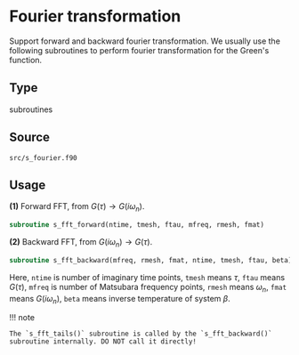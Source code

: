 # Fourier transformation

Support forward and backward fourier transformation. We usually use the following subroutines to perform fourier transformation for the Green's function.

## Type

subroutines

## Source

`src/s_fourier.f90`

## Usage

**(1)** Forward FFT, from $G(\tau) \to G(i\omega_n)$.

```fortran
subroutine s_fft_forward(ntime, tmesh, ftau, mfreq, rmesh, fmat)
```

**(2)** Backward FFT, from $G(i\omega_n) \to G(\tau)$.

```fortran
subroutine s_fft_backward(mfreq, rmesh, fmat, ntime, tmesh, ftau, beta)
```

Here, `ntime` is number of imaginary time points, `tmesh` means $\tau$, `ftau` means $G(\tau)$, `mfreq` is number of Matsubara frequency points, `rmesh` means $\omega_n$, `fmat` means $G(i\omega_n)$, `beta` means inverse temperature of system $\beta$.

!!! note

    The `s_fft_tails()` subroutine is called by the `s_fft_backward()` subroutine internally. DO NOT call it directly!
